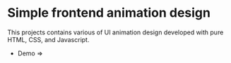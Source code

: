 # Simple frontend animation design

This projects contains various of UI animation design developed with pure HTML, CSS, and Javascript.

- Demo =>
